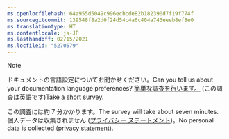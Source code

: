 ```yaml
---
ms.openlocfilehash: 64a955d5049c996ecbcde82b182390d7f19f774f
ms.sourcegitcommit: 139548f8a2d0f24d54c4a6c404a743eeeb8ef8e0
ms.translationtype: HT
ms.contentlocale: ja-JP
ms.lasthandoff: 02/15/2021
ms.locfileid: "5270579"
---
```

> [!NOTE]
><span data-ttu-id="2fdc3-101">ドキュメントの言語設定についてお聞かせください。</span><span class="sxs-lookup"><span data-stu-id="2fdc3-101">Can you tell us about your documentation language preferences?</span></span> <span data-ttu-id="2fdc3-102">[簡単な調査を行います。](https://aka.ms/BAG_Docs_Language_Survey) (この調査は英語です)</span><span class="sxs-lookup"><span data-stu-id="2fdc3-102">[Take a short survey.](https://aka.ms/BAG_Docs_Language_Survey)</span></span>
>
><span data-ttu-id="2fdc3-103">この調査には約 7 分かかります。</span><span class="sxs-lookup"><span data-stu-id="2fdc3-103">The survey will take about seven minutes.</span></span> <span data-ttu-id="2fdc3-104">個人データは収集されません ([プライバシー ステートメント](https://go.microsoft.com/fwlink/?LinkId=521839))。</span><span class="sxs-lookup"><span data-stu-id="2fdc3-104">No personal data is collected ([privacy statement](https://go.microsoft.com/fwlink/?LinkId=521839)).</span></span>
